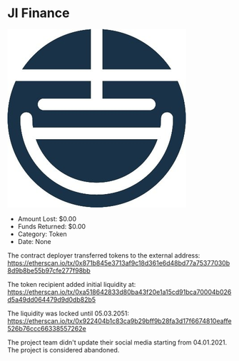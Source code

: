 # JI Finance
![JI Finance](/rektimages/JI-Finance.png)
- Amount Lost: $0.00
- Funds Returned: $0.00
- Category: Token
- Date: None

The contract deployer transferred tokens to the external address:  
https://etherscan.io/tx/0x871b845e3713af9c18d361e6d48bd77a75377030b8d9b8be55b97cfe277f98bb  
  
The token recipient added initial liquidity at:  
https://etherscan.io/tx/0xa518642833d80ba43f20e1a15cd91bca70004b026d5a49dd064479d9d0db82b5  
  
The liquidity was locked until 05.03.2051:  
https://etherscan.io/tx/0x922404b1c83ca9b29bff9b28fa3d17f6674810eaffe526b76ccc66338557262e  
  
The project team didn't update their social media starting from 04.01.2021. The project is considered abandoned. 



